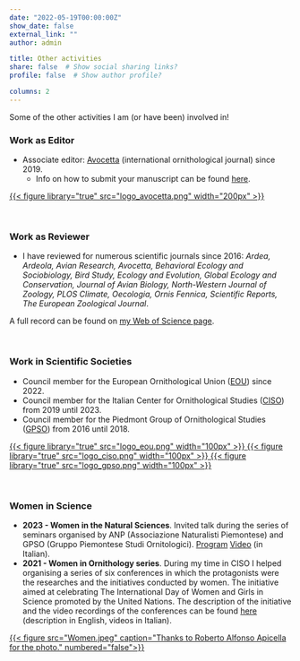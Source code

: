 ```yaml
---
date: "2022-05-19T00:00:00Z"
show_date: false
external_link: ""
author: admin

title: Other activities
share: false  # Show social sharing links?
profile: false  # Show author profile?

columns: 2
---
```

Some of the other activities I am (or have been) involved in!

### Work as Editor

* Associate editor: [Avocetta](http://www.avocetta.org/) (international ornithological journal) since 2019.
  * Info on how to submit your manuscript can be found [here](https://www.avocetta.org/author-guidelines/).

<a href="https://www.avocetta.org/" target="_blank" rel="noopener noreferrer">
{{< figure library="true" src="logo_avocetta.png" width="200px" >}}
</a>

<p> </p>

### Work as Reviewer

* I have reviewed for numerous scientific journals since 2016: _Ardea, Ardeola, Avian Research, Avocetta, Behavioral Ecology and Sociobiology, Bird Study, Ecology and Evolution, Global Ecology and Conservation, Journal of Avian Biology, North-Western Journal of Zoology, PLOS Climate, Oecologia, Ornis Fennica, Scientific Reports, The European Zoological Journal_.

A full record can be found on [my Web of Science page](https://www.webofscience.com/wos/author/record/G-9512-2017).

<p> </p>

### Work in Scientific Societies

* Council member for the European Ornithological Union ([EOU](https://eounion.org/)) since 2022.
* Council member for the Italian Center for Ornithological Studies ([CISO](https://ciso-coi.it/en/)) from 2019 until 2023.
* Council member for the Piedmont Group of Ornithological Studies ([GPSO](https://www.gpso.it/)) from 2016 until 2018.

<div class="row justify-content-center">
<a href="https://eounion.org/" target="_blank" rel="noopener noreferrer">
{{< figure library="true" src="logo_eou.png" width="100px" >}}
</a>
<a href="https://ciso-coi.it/en/" target="_blank" rel="noopener noreferrer">
{{< figure library="true" src="logo_ciso.png" width="100px" >}}
</a>
<a href="https://www.gpso.it/" target="_blank" rel="noopener noreferrer">
{{< figure library="true" src="logo_gpso.png" width="100px" >}}
</a>
</div>

<p> </p>

### Women in Science

* **2023 - Women in the Natural Sciences**. Invited talk during the series of seminars organised by ANP (Associazione Naturalisti Piemontese) and GPSO (Gruppo Piemontese Studi Ornitologici). [Program](https://naturalistipiemontesi.wordpress.com/2023/03/26/le-donne-nelle-scienze-naturali/) [Video](https://www.youtube.com/watch?v=XsYsxGwqd88) (in Italian).
* **2021 - Women in Ornithology series**. During my time in CISO I helped organising a series of six conferences in which the protagonists were the researches and the initiatives conducted by women. The initiative aimed at celebrating The International Day of Women and Girls in Science promoted by the United Nations. The description of the initiative and the video recordings of the conferences can be found [here](https://ciso-coi.it/en/attivita/le-donne-nellornitologia/) (description in English, videos in Italian).

<a href="https://ciso-coi.it/en/attivita/le-donne-nellornitologia/" target="_blank" rel="noopener noreferrer">
{{< figure src="Women.jpeg" caption="Thanks to Roberto Alfonso Apicella for the photo." numbered="false">}}
</a>

